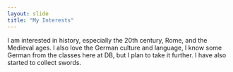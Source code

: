 ```yaml
---
layout: slide
title: "My Interests"
---
```

I am interested in history, especially the 20th century, Rome, and the Medieval ages. 
I also love the German culture and language, I know some German from the classes here at DB, but I plan to take it further. 
I have also started to collect swords.
